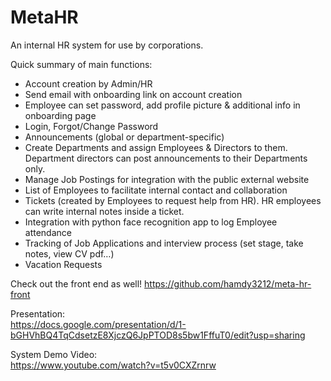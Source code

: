 # MetaHR
An internal HR system for use by corporations.

Quick summary of main functions:  
* Account creation by Admin/HR
* Send email with onboarding link on account creation
* Employee can set password, add profile picture & additional info in onboarding page
* Login, Forgot/Change Password
* Announcements (global or department-specific)
* Create Departments and assign Employees & Directors to them. Department directors can post announcements to their Departments only.
* Manage Job Postings for integration with the public external website
* List of Employees to facilitate internal contact and collaboration
* Tickets (created by Employees to request help from HR). HR employees can write internal notes inside a ticket.
* Integration with python face recognition app to log Employee attendance
* Tracking of Job Applications and interview process (set stage, take notes, view CV pdf…)
* Vacation Requests

Check out the front end as well!
https://github.com/hamdy3212/meta-hr-front

Presentation:  
https://docs.google.com/presentation/d/1-bGHVhBQ4TqCdsetzE8XjczQ6JpPTOD8s5bw1FffuT0/edit?usp=sharing

System Demo Video:  
https://www.youtube.com/watch?v=t5v0CXZrnrw
